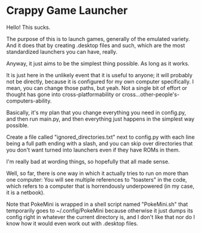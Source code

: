 # Crappy Game Launcher

Hello! This sucks.

The purpose of this is to launch games, generally of the emulated variety. And it does that by creating .desktop files and such, which are the most standardized launchers you can have, really.

Anyway, it just aims to be the simplest thing possible. As long as it works.

It is just here in the unlikely event that it is useful to anyone; it will probably not be directly, because it is configured for my own computer specifically. I mean, you can change those paths, but yeah. Not a single bit of effort or thought has gone into cross-platformability or cross...other-people's-computers-ability.

Basically, it's my plan that you change everything you need in config.py, and then run main.py, and then everything just happens in the simplest way possible.

Create a file called "ignored_directories.txt" next to config.py with each line being a full path ending with a slash, and you can skip over directories that you don't want turned into launchers even if they have ROMs in them.

I'm really bad at wording things, so hopefully that all made sense.

Well, so far, there is one way in which it actually tries to run on more than one computer: You will see multiple references to "toasters" in the code, which refers to a computer that is horrendously underpowered (in my case, it is a netbook).

Note that PokeMini is wrapped in a shell script named "PokeMini.sh" that temporarily goes to ~/.config/PokeMini because otherwise it just dumps its config right in whatever the current directory is, and I don't like that nor do I know how it would even work out with .desktop files.